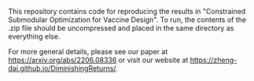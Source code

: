 This repository contains code for reproducing the results in "Constrained Submodular Optimization for Vaccine Design". To run, the contents of the .zip file should be uncompressed and placed in the same directory as everything else.

For more general details, please see our paper at https://arxiv.org/abs/2206.08336 or visit our website at https://zheng-dai.github.io/DiminishingReturns/.



